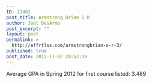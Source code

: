 ```yaml
---
ID: 12462
post_title: Armstrong,Brian S R
author: Joel DesArmo
post_excerpt: ""
layout: post
permalink: >
  http://effrtlss.com/armstrongbrian-s-r-3/
published: true
post_date: 2012-11-02 20:52:19
---
```

<p>Average GPA in Spring 2012 for first course listed: 3.489</p>